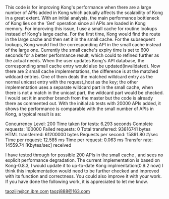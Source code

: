 This code is for improving Kong's performance when there are a large number of APIs added in Kong which actually affects the scalability of Kong in a great extent. With an initial analysis, the main performance bottleneck of Kong lies on the 'Get' operation since all APIs are loaded in Kong memory. For improving this issue, I use a small cache for routine lookups instead of Kong's large cache. For the first time, Kong would find the route in the large cache and then set it in the small cache. For the subsequent lookups, Kong would find the corresponding API in the small cache instead of the large one. Currently the small cache's expiry time is set to 600 seconds for a better performance result, which could to refined further as the actual needs. When the user updates Kong's API database, the corresponding small cache entry would also be updated(invalidated). Now there are 2 small cache implementations, the difference is at the matched wildcard entries. One of them deals the matched willdcard entry as the normal unicast entry with the request_host as the key; the other implementation uses a separate wildcard part in the small cache, when there is not a match in the unicast part, the wildcard part would be checked. I would set it in another branch from the master but the code is already there as commented out. With the initial ab tests with 20000 APIs added, it shows the performance is comparable with the small number of APIs in Kong, a typical result is as:

Concurrency Level: 200 
Time taken for tests: 6.293 seconds 
Complete requests: 100000 
Failed requests: 0 
Total transferred: 93816741 bytes 
HTML transferred: 61200000 bytes 
Requests per second: 15891.80 #/sec 
Time per request: 12.585 ms 
Time per request: 0.063 ms 
Transfer rate: 14559.74 [Kbytes/sec] received

I have tested through for possible 200 APIs in the small cache , and sees no explicit performance degradation. The current implementation is based on Kong-0.8.3, I would update it to up-to-date Kong implmentation(0.9.2 now) I think this implementation would need to be further checked and improved with its function and correctness. You could also improve it with your work. If you have done the following work, it is appreciated to let me know.

taozijin@cn.ibm.com taozj888@163.com
